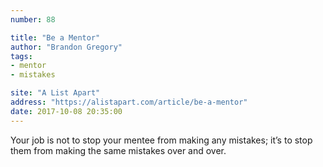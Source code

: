 ```yaml
---
number: 88

title: "Be a Mentor"
author: "Brandon Gregory"
tags:
- mentor
- mistakes

site: "A List Apart"
address: "https://alistapart.com/article/be-a-mentor"
date: 2017-10-08 20:35:00
---
```


Your job is not to stop your mentee from making any mistakes; it’s to stop them from making the same mistakes over and over.
